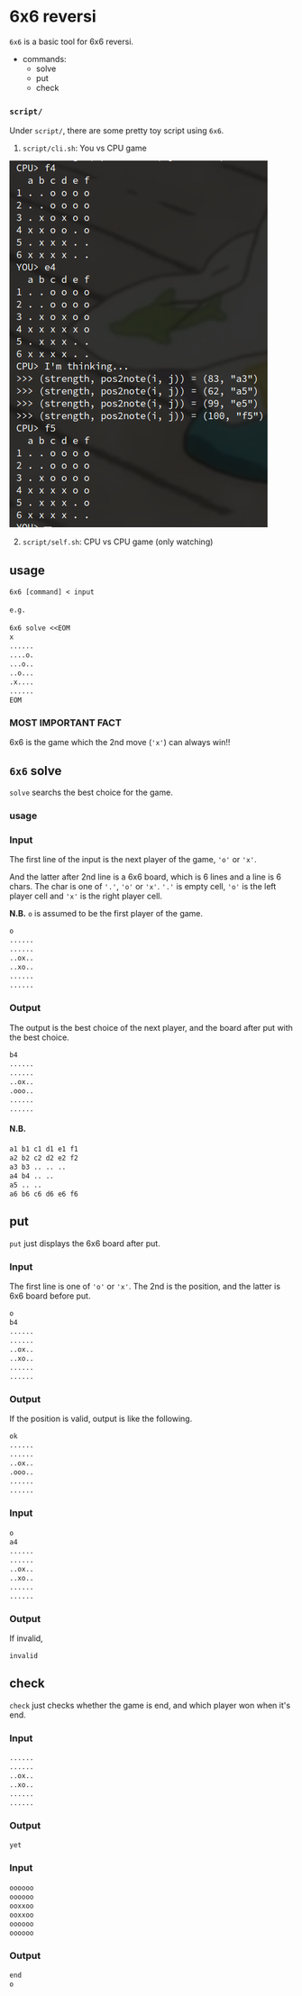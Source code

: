 # 6x6 reversi

`6x6` is a basic tool for 6x6 reversi.

- commands:
    - solve
    - put
    - check

### `script/`

Under `script/`, there are some pretty toy script using `6x6`.

1.  `script/cli.sh`: You vs CPU game

![](script/screenshot.png)

2. `script/self.sh`: CPU vs CPU game (only watching)

## usage

```
6x6 [command] < input

e.g.

6x6 solve <<EOM
x
......
....o.
...o..
..o...
.x....
......
EOM
```

### MOST IMPORTANT FACT

6x6 is the game which the 2nd move (`'x'`) can always win!!

## `6x6` solve

`solve` searchs the best choice for the game.

### usage

### Input

The first line of the input is the next player of the game, `'o'` or `'x'`.

And the latter after 2nd line is a 6x6 board,
which is 6 lines and a line is 6 chars.
The char is one of `'.'`, `'o'` or `'x'`.
`'.'` is empty cell, `'o'` is the left player cell and `'x'` is the right player cell.

__N.B.__
`o` is assumed to be the first player of the game.

```
o
......
......
..ox..
..xo..
......
......
```

### Output

The output is the best choice of the next player,
and the board after put with the best choice.

```
b4
......
......
..ox..
.ooo..
......
......
```

#### N.B.

```
a1 b1 c1 d1 e1 f1
a2 b2 c2 d2 e2 f2
a3 b3 .. .. ..
a4 b4 .. ..
a5 .. ..
a6 b6 c6 d6 e6 f6
```

## put

`put` just displays the 6x6 board after put.

### Input

The first line is one of `'o'` or `'x'`.
The 2nd is the position,
and the latter is 6x6 board before put.

```
o
b4
......
......
..ox..
..xo..
......
......
```

### Output

If the position is valid, output is like the following.

```
ok
......
......
..ox..
.ooo..
......
......
```

### Input

```
o
a4
......
......
..ox..
..xo..
......
......
```

### Output

If invalid,

```
invalid
```

## check

`check` just checks whether the game is end,
and which player won when it's end.

### Input

```
......
......
..ox..
..xo..
......
......
```

### Output

```
yet
```

### Input

```
oooooo
oooooo
ooxxoo
ooxxoo
oooooo
oooooo
```

### Output

```
end
o
```


